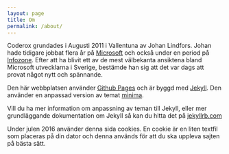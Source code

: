 ```yaml
---
layout: page
title: Om
permalink: /about/
---
```


Coderox grundades i Augusti 2011 i Vallentuna av Johan Lindfors. Johan hade tidigare jobbat flera år på [Microsoft](https://www.microsoft.com/sv-se/) och också under en period på [Infozone](https://www.infozone.se/). Efter att ha blivit ett av de mest välbekanta ansiktena bland Microsoft utvecklarna i Sverige, bestämde han sig att det var dags att provat något nytt och spännande.

Den här webbplatsen använder [Github Pages](https://github.com/pages) och är byggd med [Jekyll](https://github.com/jekyll/jekyll). Den använder en anpassad version av temat [minima](https://github.com/jekyll/minima).

Vill du ha mer information om anpassning av teman till Jekyll, eller mer grundläggande dokumentation om Jekyll så kan du hitta det på [jekyllrb.com](https://jekyllrb.com/)

Under julen 2016 använder denna sida cookies. En cookie är en liten textfil som placeras på din dator och denna används för att du ska uppleva sajten på bästa sätt.